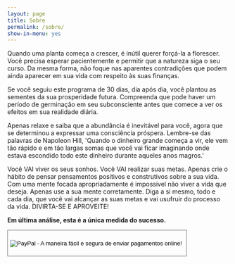```yaml
---
layout: page
title: Sobre
permalink: /sobre/
show-in-menu: yes
---
```


Quando uma planta começa a crescer, é inútil querer forçá-la a florescer. Você precisa esperar pacientemente e permitir que a natureza siga o seu curso. Da mesma forma, não foque nas aparentes contradições que podem ainda aparecer em sua vida com respeito às suas finanças.

Se você seguiu este programa de 30 dias, dia após dia, você plantou as sementes da sua prosperidade futura. Compreenda que pode haver um período de germinação em seu subconsciente antes que comece a ver os efeitos em sua realidade diária.

Apenas relaxe e saiba que a abundância é inevitável para você, agora que se determinou a expressar uma consciência próspera. Lembre-se das palavras de Napoleon Hill, 'Quando o dinheiro grande começa a vir, ele vem tão rápido e em tão largas somas que você vai ficar imaginando onde estava escondido todo este dinheiro durante aqueles anos magros.'

Você VAI viver os seus sonhos. Você VAI realizar suas metas. Apenas crie o hábito de pensar pensamentos positivos e construtivos sobre a sua vida. Com uma mente focada apropriadamente é impossível não viver a vida que deseja. Apenas use a sua mente corretamente. Diga a si mesmo, todo e cada dia, que você vai alcançar as suas metas e vai usufruir do processo da vida. DIVIRTA-SE E APROVEITE!

**Em última análise, esta é a única medida do sucesso.**

<form action="https://www.paypal.com/cgi-bin/webscr" method="post" target="_top">
    <input type="hidden" name="cmd" value="_s-xclick">
    <input type="hidden" name="hosted_button_id" value="WHKLMXE9579UJ">
    <input type="image" src="https://www.paypalobjects.com/pt_BR/BR/i/btn/btn_donateCC_LG.gif" border="0" name="submit" alt="PayPal - A maneira fácil e segura de enviar pagamentos online!">
    <img alt="" border="0" src="https://www.paypalobjects.com/pt_BR/i/scr/pixel.gif" width="1" height="1">
</form>

<style>

form {
    max-width: 100%;
    border:1px solid #777;
    padding: 20px 5px;
    display: inline-block;
    margin-bottom: 1em;
    }
    
.tab {
    overflow-x: scroll;
}
</style>
